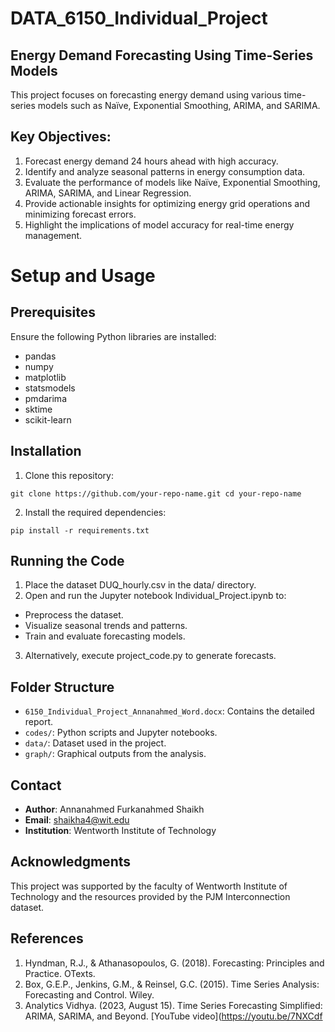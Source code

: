 # **DATA_6150_Individual_Project**
## Energy Demand Forecasting Using Time-Series Models
This project focuses on forecasting energy demand using various time-series models such as Naïve, Exponential Smoothing, ARIMA, and SARIMA.

## Key Objectives:
1. Forecast energy demand 24 hours ahead with high accuracy.
2. Identify and analyze seasonal patterns in energy consumption data.
3. Evaluate the performance of models like Naïve, Exponential Smoothing, ARIMA, SARIMA, and Linear Regression.
4. Provide actionable insights for optimizing energy grid operations and minimizing forecast errors.
5. Highlight the implications of model accuracy for real-time energy management.

# Setup and Usage
## Prerequisites
Ensure the following Python libraries are installed:

- pandas
- numpy
- matplotlib
- statsmodels
- pmdarima
- sktime
- scikit-learn
  
## Installation
1. Clone this repository:

`git clone https://github.com/your-repo-name.git
cd your-repo-name`

2. Install the required dependencies:

`pip install -r requirements.txt`

## Running the Code
1. Place the dataset DUQ_hourly.csv in the data/ directory.
2. Open and run the Jupyter notebook Individual_Project.ipynb to:
- Preprocess the dataset.
- Visualize seasonal trends and patterns.
- Train and evaluate forecasting models.
3. Alternatively, execute project_code.py to generate forecasts.


## Folder Structure
- `6150_Individual_Project_Annanahmed_Word.docx`: Contains the detailed report.
- `codes/`: Python scripts and Jupyter notebooks.
- `data/`: Dataset used in the project.
- `graph/`: Graphical outputs from the analysis.

## Contact
- **Author**: Annanahmed Furkanahmed Shaikh
- **Email**: shaikha4@wit.edu
- **Institution**: Wentworth Institute of Technology

## Acknowledgments
This project was supported by the faculty of Wentworth Institute of Technology and the resources provided by the PJM Interconnection dataset.

## References
1. Hyndman, R.J., & Athanasopoulos, G. (2018). Forecasting: Principles and Practice. OTexts.
2. Box, G.E.P., Jenkins, G.M., & Reinsel, G.C. (2015). Time Series Analysis: Forecasting and Control. Wiley.
3. Analytics Vidhya. (2023, August 15). Time Series Forecasting Simplified: ARIMA, SARIMA, and Beyond. [YouTube video](https://youtu.be/7NXCdf
